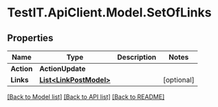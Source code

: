 # TestIT.ApiClient.Model.SetOfLinks

## Properties

Name | Type | Description | Notes
------------ | ------------- | ------------- | -------------
**Action** | **ActionUpdate** |  | 
**Links** | [**List&lt;LinkPostModel&gt;**](LinkPostModel.md) |  | [optional] 

[[Back to Model list]](../README.md#documentation-for-models) [[Back to API list]](../README.md#documentation-for-api-endpoints) [[Back to README]](../README.md)

